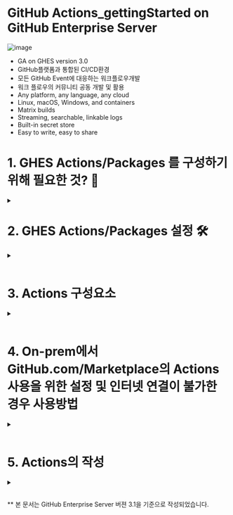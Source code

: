 
# GitHub Actions_gettingStarted on GitHub Enterprise Server
![image](https://user-images.githubusercontent.com/40287191/121128830-fa826100-c866-11eb-80be-55502d6a757f.png)
- GA on GHES version 3.0
- GitHub플랫폼과 통합된 CI/CD환경
- 모든 GitHub Event에 대응하는 워크플로우개발
- 워크 플로우의 커뮤니티 공동 개발 및 활용
- Any platform, any language, any cloud
- Linux, macOS, Windows, and containers
- Matrix builds
- Streaming, searchable, linkable logs
- Built-in secret store
- Easy to write, easy to share

# 1. GHES Actions/Packages 를 구성하기 위해 필요한 것? 🤔
<details><summary> </summary>
<p>
 
  ![image](https://user-images.githubusercontent.com/40287191/121131031-2f43e780-c86a-11eb-8bb0-e81b496cc3d1.png)
 
  ### 1. GitHub Enterprise Server with version 3.0 or higher
   - 3.0 with Actions : Actions의 사용을 위해 하드웨어 리소스 증가 필요 [Link](https://docs.github.com/en/enterprise-server@3.1/admin/installation/setting-up-a-github-enterprise-server-instance/installing-github-enterprise-server-on-azure#hardware-considerations)
   - CPU/메모리 별 최대 throughput을 나타내는 Job 갯수 : [GitHub 내부 테스트 설명 Link](https://docs.github.com/en/enterprise-server@3.1/admin/github-actions/enabling-github-actions-for-github-enterprise-server/getting-started-with-github-actions-for-github-enterprise-server)
  
  ### 2. [ Self-hosted Runner](https://docs.github.com/en/enterprise-server@3.1/actions/hosting-your-own-runners)
   - 실제 Job을 수행할 환경 (Linux/Window/Mac)
   - GitHub-hosted runner는 현재 GitHub Enterprise Cloud에서만 가능 (GitHub Enterprise Server는 향후지원예정)
  
  ### 3. S3 compatible blob storage
   - Actions 로그 및 Packages 저장용
   - [Azure blob storage](https://docs.github.com/en/enterprise-server@3.1/admin/github-actions/enabling-github-actions-for-github-enterprise-server/enabling-github-actions-with-azure-blob-storage), [AWS](https://docs.github.com/en/enterprise-server@3.1/admin/github-actions/enabling-github-actions-for-github-enterprise-server/enabling-github-actions-with-amazon-s3-storage)
   - 순수 온프렘을 위해서는 [MinIO NAS Gateway](https://docs.github.com/en/enterprise-server@3.1/admin/github-actions/enabling-github-actions-for-github-enterprise-server/enabling-github-actions-with-minio-gateway-for-nas-storage)



</p>
</details>

# 2. GHES Actions/Packages 설정 🛠️

<details><summary> </summary>
<p>
  
  ### 1. Instance에서 Actions/Packages 활성화 및 S3 blob storage 설정
 
  <details><summary> </summary>
  <p>
   
  ![image](https://user-images.githubusercontent.com/40287191/121275294-4edd1d80-c907-11eb-9946-16f815db6537.png)

   - **Force path style** 선택
  ![image](https://user-images.githubusercontent.com/40287191/121549627-fc0b7f00-ca48-11eb-80d5-fa7813baeed8.png)

   </p>
   </details>
 
  ### 2. GitHub Enterprise 레벨에서의 조직별 활성화/비활성화 설정 및 사용할 Actions 허용정책 설정
 
   <details><summary> </summary>
   <p>
    
   - Enterprise 설정 > Policies > Actions [메뉴](https://docs.github.com/en/enterprise-server@3.1/admin/github-actions/enabling-github-actions-for-github-enterprise-server/enforcing-github-actions-policies-for-your-enterprise) 
   
   - 'Enable for all organizations' 또는 허용할 조직 선택
   <img src="https://user-images.githubusercontent.com/40287191/121139336-9ade8280-c873-11eb-8567-bcc028a8dfef.png" width="550" height="550">

  <br/>  
  <br/>
  <br/>  
    
  - 허용할 Actions 타입 선택
    
   - Allow all actions : 모든 Actions 허용
   - Allow local actions only : Enterprise 내부의 저장소에 정의된 Actions들만 허용
   - Allow select actions : 선택된 Actions들만 허용
   
   <img src="https://user-images.githubusercontent.com/40287191/121136603-cdd34700-c870-11eb-8257-9fc9f530b5d1.png" width="800" height="500">

  <br/>  
  <br/>
  <br/>  
    
   - Private folk로 부터의 Pull Requests에 의한 Workflow 실행 허용
  
   <img src="https://user-images.githubusercontent.com/40287191/121136657-db88cc80-c870-11eb-8b21-ee6ca6d4eed7.png" width="600" height="200">

   </p>
   </details>
 
  ### 3. Org 레벨에서의 Actions 허용 정책 설정
 
  <details><summary> </summary>
   <p>
    
   - Org 설정 > Actions [메뉴](https://docs.github.com/en/enterprise-server@3.1/organizations/managing-organization-settings/disabling-or-limiting-github-actions-for-your-organization)
   - Enterprise 레벨의 Actions 관련 정책 설정과 동일 : 허용할 Actions 설정 및 Private folk로 부터의 PR에 의한 워크플로우 실행
    
   </p>
   </details>
 
  ### 4. Repo 레벨에서의 Actions 허용 정책 설정
  
   <details><summary> </summary>
   <p>

   - Repo 설정 > Actions [메뉴](https://docs.github.com/en/enterprise-server@3.1/github/administering-a-repository/managing-repository-settings/disabling-or-limiting-github-actions-for-a-repository)
   - Enterprise 및 Org 레벨의 Actions 관련 정책 설정과 동일한 설정 : 허용할 Actions 설정 및 Private folk로 부터의 PR에 의한 워크플로우 실행

   </p>
   </details>
   
   
   
</p>
</details>

<br/>


# 3. Actions 구성요소

<details><summary> </summary>
<p>
 
### 1. [Actions Runner 설명](runner/runner_explain.md)
### 2. [Minio Gateway for NAS Storage](https://docs.github.com/en/enterprise-server@3.1/admin/github-actions/enabling-github-actions-for-github-enterprise-server/enabling-github-actions-with-minio-gateway-for-nas-storage)
 
   - Minio NAS Gateway는 [Docker를 이용해 쉽게 구성](https://docs.min.io/docs/minio-gateway-for-nas.html)이 가능합니다. 
   
   - 버킷 생성 후 GitHub Enterprise Server와 연동
 
   - GitHub Enterprise Server가 HTTP Proxy Server와 연동되어 있다면, `localhost` 와 `127.0.0.1`을 `HTTP Proxy Exclusion list`에 추가
 
     ![image](https://user-images.githubusercontent.com/40287191/121275451-b5623b80-c907-11eb-9e55-16fa98a478e2.png)

 
</p>
</details>
   
<br/>


# 4. On-prem에서 GitHub.com/Marketplace의 Actions 사용을 위한 설정 및 인터넷 연결이 불가한 경우 사용방법

<details><summary> </summary>
<p>
 
### 1. [GitHub.com/Marketplace의 Action 사용을 위해 Connect 설정 허용](https://docs.github.com/en/enterprise-server@3.1/admin/github-actions/managing-access-to-actions-from-githubcom/enabling-automatic-access-to-githubcom-actions-using-github-connect)
 
 - GHES에서는 GitHub.com 또는 GitHub Marketplace의 Actions를 직접적으로 사용할 수 없으나, `GitHub Connect`를 이용해 [옵션을 허용](https://docs.github.com/en/enterprise-server@3.1/admin/github-actions/managing-access-to-actions-from-githubcom/enabling-automatic-access-to-githubcom-actions-using-github-connect#enabling-automatic-access-to-all-githubcom-actions)해 주면 사용이 가능합니다. 
 
 - Site-admin에 의한 설정 : Site admin메뉴 > Enterprise overview > Settings > GitHub Connect 
  
   <img src="https://user-images.githubusercontent.com/40287191/121316856-b1a0da00-c944-11eb-91d8-203ac1641481.png" width="500" height="180">

### 2. GHES에는 기본 Actions들이 빌트인으로 포함되어 있습니다. 
 
  - [빌트인 Actions Org설명](runner/builtin_actions_org.md) 
 
### 3. [Connect 설정 및 Self-hosted 러너의 인터넷 연결이 불가한 경우, Action-sync tool 사용](https://docs.github.com/en/enterprise-server@3.1/admin/github-actions/managing-access-to-actions-from-githubcom/manually-syncing-actions-from-githubcom)
 
  - [Action-sync-tool 설명](runner/action-sync-tool.md)
 
### 4. [Tool Cache(`actions/setup-LANGUAGE`)의 수동 패키지 다운로드](https://docs.github.com/en/enterprise-server@3.1/admin/github-actions/managing-access-to-actions-from-githubcom/setting-up-the-tool-cache-on-self-hosted-runners-without-internet-access)
 
  - Self-hosted runner는 `setup-node`와 같은 `actions/setup-LANGUAGE`의 환경 설정을 위해 인터넷 접속이 필요합니다. 그러나 인터넷을 연결할 수 없는 Self-hosted Runner는 인터넷으로 부터 환경 설정에 필요한 바이너리들을 다운로드 받을 수 없으므로, 이를 수동으로 진행해야 합니다. 
 
  - GitHub.com에서 워크플로우를 실행하여 tool cache를 가져온 뒤, 이것을 artifact로 업로드 합니다. 이것을 다운로드하여 Self-hosted Runner에 밀어 넣어 사용합니다. 
  - [예시](https://docs.github.com/en/enterprise-server@3.1/admin/github-actions/managing-access-to-actions-from-githubcom/setting-up-the-tool-cache-on-self-hosted-runners-without-internet-access#populating-the-tool-cache-for-a-self-hosted-runner)
 
### 5. [CodeQL Action-sync tool 사용](https://docs.github.com/en/enterprise-server@3.1/admin/advanced-security/configuring-code-scanning-for-your-appliance#configuring-codeql-analysis-on-a-server-without-internet-access) (참고)
 
  - GitHub Enterprise의 Code Scanning은 정적분석을 수행하는 GitHub Enterprise의 Advanced Security 기능입니다. 
  - GitHub Actions를 바탕으로 개발의 워크 플로우에 자동화된 절차로 수행되며, 이를 통해 소프트웨어 개발 주기의 가장 빠른 단계에서 보안을 수행하는 shift left의 실질적인 워크 플로우가 이루어집니다. 
  - Code Scanning은 CodeQL이라고 하는 보안 분석의 핵심 쿼리엔진이 Action으로 수행되며, 이것 역시 GHES설치 시 기본적으로 내부에 빌트인으로 포함되어 있습니다. 
  - 인터넷에 연결되어 있지 않다면, 동기화를 수동으로 수행하는 별도의 sync tool(https://github.com/github/codeql-action-sync-tool)을 사용해 동기화 할 수 있습니다. 

</p>
</details>

<br/>


# 5. Actions의 작성

<details><summary> </summary>
<p>
 
 ### 1. Actions를 구성하는 파일들
 
 ### 2. Workflow 파일
     
   - Workflow 파일 템플릿
   - Workflow 파일 구조
   - Workflow 트리거 
     
 
 ### 3. Job과 Runner
 
 ### 4. CodeQL Action-sync tool 사용

</p>
</details>

<br/>

 
** 본 문서는 GitHub Enterprise Server 버젼 3.1을 기준으로 작성되었습니다. 
